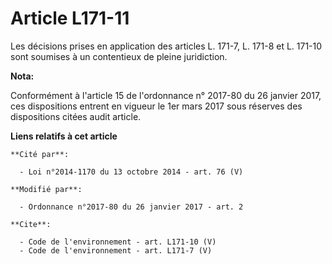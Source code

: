 # Article L171-11

Les décisions prises en application des articles L. 171-7, L. 171-8 et L. 171-10 sont soumises à un contentieux de pleine
juridiction.

**Nota:**

Conformément à l'article 15 de l'ordonnance n° 2017-80 du 26 janvier 2017, ces dispositions entrent en vigueur le 1er mars
2017 sous réserves des dispositions citées audit article.

**Liens relatifs à cet article**

	**Cité par**:

	  - Loi n°2014-1170 du 13 octobre 2014 - art. 76 (V)

	**Modifié par**:

	  - Ordonnance n°2017-80 du 26 janvier 2017 - art. 2

	**Cite**:

	  - Code de l'environnement - art. L171-10 (V)
	  - Code de l'environnement - art. L171-7 (V)
